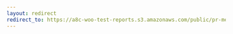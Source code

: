 ```yaml
---
layout: redirect
redirect_to: https://a8c-woo-test-reports.s3.amazonaws.com/public/pr-merge/45312/api/index.html
---
```

